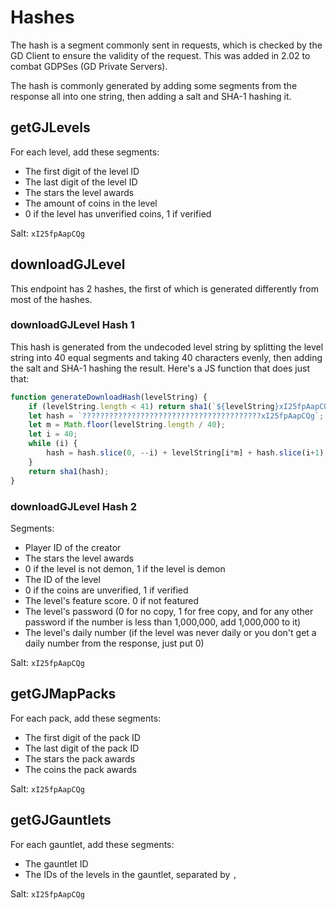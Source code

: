 # Hashes

The hash is a segment commonly sent in requests, which is checked by the GD Client to ensure the validity of the request. This was added in 2.02 to combat GDPSes (GD Private Servers).

The hash is commonly generated by adding some segments from the response all into one string, then adding a salt and SHA-1 hashing it.

## getGJLevels

For each level, add these segments:

- The first digit of the level ID
- The last digit of the level ID
- The stars the level awards
- The amount of coins in the level
- 0 if the level has unverified coins, 1 if verified

Salt: `xI25fpAapCQg`

## downloadGJLevel

This endpoint has 2 hashes, the first of which is generated differently from most of the hashes.

### downloadGJLevel Hash 1

This hash is generated from the undecoded level string by splitting the level string into 40 equal segments and taking 40 characters evenly, then adding the salt and SHA-1 hashing the result. Here's a JS function that does just that:

```js
function generateDownloadHash(levelString) {
    if (levelString.length < 41) return sha1(`${levelString}xI25fpAapCQg`);
    let hash = `????????????????????????????????????????xI25fpAapCQg`;
    let m = Math.floor(levelString.length / 40);
    let i = 40;
    while (i) {
        hash = hash.slice(0, --i) + levelString[i*m] + hash.slice(i+1);
    }
    return sha1(hash);
}
```

### downloadGJLevel Hash 2

Segments:

- Player ID of the creator
- The stars the level awards
- 0 if the level is not demon, 1 if the level is demon
- The ID of the level
- 0 if the coins are unverified, 1 if verified
- The level's feature score. 0 if not featured
- The level's password (0 for no copy, 1 for free copy, and for any other password if the number is less than 1,000,000, add 1,000,000 to it)
- The level's daily number (if the level was never daily or you don't get a daily number from the response, just put 0)
  
Salt: `xI25fpAapCQg`

## getGJMapPacks

For each pack, add these segments:

- The first digit of the pack ID
- The last digit of the pack ID
- The stars the pack awards
- The coins the pack awards

Salt: `xI25fpAapCQg`

## getGJGauntlets

For each gauntlet, add these segments:

- The gauntlet ID
- The IDs of the levels in the gauntlet, separated by `,`

Salt: `xI25fpAapCQg`
